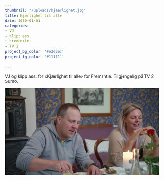 ```yaml
---
thumbnail: "/uploads/kjaerlighet.jpg"
title: Kjærlighet til alle
date: 2020-01-01
categories:
- VJ
- Klipp ass.
- Fremantle
- TV 2
project_bg_color: '#e3e3e3'
project_fg_color: '#111111'

---
```

VJ og klipp ass. for «Kjærlighet til alle» for Fremantle. Tilgjengelig på TV 2 Sumo.

![](/uploads/kjaerlighet-2.jpg)
